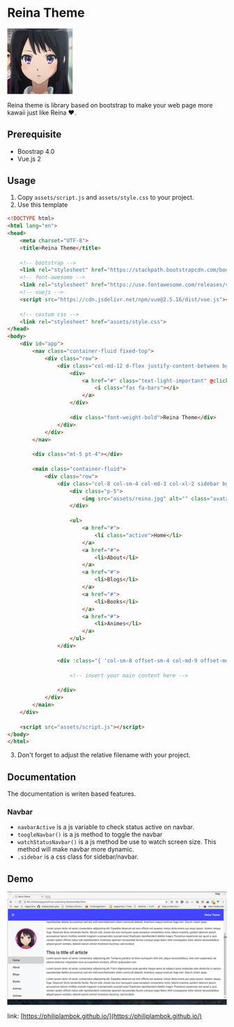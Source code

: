
# Reina Theme 

<img src="/assets/reina.jpg" alt="" width="150">

Reina theme is library based on bootstrap to make your web page more kawaii just like Reina :hearts:. 


## Prerequisite
- Boostrap 4.0
- Vue.js 2

## Usage 
1. Copy `assets/script.js` and `assets/style.css` to your project. 
2. Use this template

```html
<!DOCTYPE html>
<html lang="en">
<head>
	<meta charset="UTF-8">
	<title>Reina Theme</title>

	<!-- bootstrap -->
	<link rel="stylesheet" href="https://stackpath.bootstrapcdn.com/bootstrap/4.1.0/css/bootstrap.min.css" integrity="sha384-9gVQ4dYFwwWSjIDZnLEWnxCjeSWFphJiwGPXr1jddIhOegiu1FwO5qRGvFXOdJZ4" crossorigin="anonymous">
	<!-- font-awesome -->
	<link rel="stylesheet" href="https://use.fontawesome.com/releases/v5.0.13/css/all.css" integrity="sha384-DNOHZ68U8hZfKXOrtjWvjxusGo9WQnrNx2sqG0tfsghAvtVlRW3tvkXWZh58N9jp" crossorigin="anonymous">
	<!-- vuejs -->
	<script src="https://cdn.jsdelivr.net/npm/vue@2.5.16/dist/vue.js"></script>
	
	<!-- costum css -->
	<link rel="stylesheet" href="assets/style.css">
</head>
<body>
	<div id="app">
		<nav class="container-fluid fixed-top">
			<div class="row">
				<div class="col-md-12 d-flex justify-content-between bg-primary text-light p-4">
					<div>
						<a href="#" class="text-light-important" @click.prevent="toggleNavbar">
							<i class="fas fa-bars"></i>
						</a>
					</div>
					
					<div class="font-weight-bold">Reina Theme</div>
				</div>
			</div>
		</nav>

		<div class="mt-5 pt-4"></div>

		<main class="container-fluid">
			<div class="row">
				<div class="col-8 col-sm-4 col-md-3 col-xl-2 sidebar bg-light p-0" v-show="navbarActive">
					<div class="p-5">
						<img src="assets/reina.jpg" alt="" class="avatar m-0 p-0 img-fluid rounded-circle p-1">
					</div>

					<ul>
						<a href="#">
							<li class="active">Home</li>
						</a>
						<a href="#">
							<li>About</li>
						</a>
						<a href="#">
							<li>Blogs</li>
						</a>
						<a href="#">
							<li>Books</li>
						</a>
						<a href="#">
							<li>Animes</li>
						</a>
					</ul>
				</div>

				<div :class="{ 'col-sm-8 offset-sm-4 col-md-9 offset-md-3 col-xl-10 offset-xl-2': navbarActive, 'col-12': !navbarActive }">

					<!-- insert your main content here -->
				
				</div>
			</div>
		</main>
	</div>
	
	<script src="assets/script.js"></script>
</body>
</html>
``` 

3. Don't forget to adjust the relative filename with your project. 

## Documentation 
The documentation is writen based features. 

### Navbar 
- `navbarActive` is a js variable to check status active on navbar. 
- `toogleNavbar()` is a js method to toggle the navbar 
- `watchStatusNavbar()` is a js method be use to watch screen size. This method will make navbar more dynamic. 
- `.sidebar` is a css class for sidebar/navbar.

## Demo
<p align="center">
	<img src="/assets/theme-reina.gif" alt="">
</p>

link: [https://philiplambok.github.io/](https://philiplambok.github.io/)
